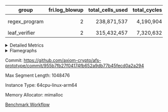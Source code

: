 | group | fri.log_blowup | total_cells_used | total_cycles | total_proof_time_ms |
| --- | --- | --- | --- | --- |
| regex_program | <div style='text-align: right'>2</div>  | <div style='text-align: right'>238,871,537</div>  | <div style='text-align: right'>4,190,904</div>  | <span style="color: green">(-148.0 [-0.9%])</span> <div style='text-align: right'>16,396.0</div>  |
| leaf_verifier | <div style='text-align: right'>2</div>  | <div style='text-align: right'>315,432,457</div>  | <div style='text-align: right'>7,320,632</div>  | <div style='text-align: right'>25,641.0</div>  |


<details>
<summary>Detailed Metrics</summary>

| commit_exe_time_ms | execute_and_trace_gen_time_ms | execute_time_ms | fri.log_blowup | keygen_time_ms |
| --- | --- | --- | --- | --- |
| <span style="color: green">(-2.0 [-4.4%])</span> <div style='text-align: right'>43.0</div>  | <span style="color: green">(-886.0 [-11.7%])</span> <div style='text-align: right'>6,688.0</div>  | <span style="color: green">(-874.0 [-17.9%])</span> <div style='text-align: right'>4,005.0</div>  | <div style='text-align: right'>2</div>  | <span style="color: green">(-427.0 [-0.6%])</span> <div style='text-align: right'>74,289.0</div>  |

| air_name | constraints | interactions | quotient_deg |
| --- | --- | --- | --- |
| ProgramAir | <div style='text-align: right'>4</div>  | <div style='text-align: right'>1</div>  | <div style='text-align: right'>1</div>  |
| VmConnectorAir | <div style='text-align: right'>9</div>  | <div style='text-align: right'>3</div>  | <div style='text-align: right'>4</div>  |
| PersistentBoundaryAir<8> | <div style='text-align: right'>6</div>  | <div style='text-align: right'>3</div>  | <div style='text-align: right'>2</div>  |
| MemoryMerkleAir<8> | <div style='text-align: right'>40</div>  | <div style='text-align: right'>4</div>  | <div style='text-align: right'>2</div>  |
| AccessAdapterAir<2> | <div style='text-align: right'>14</div>  | <div style='text-align: right'>5</div>  | <div style='text-align: right'>4</div>  |
| AccessAdapterAir<4> | <div style='text-align: right'>14</div>  | <div style='text-align: right'>5</div>  | <div style='text-align: right'>4</div>  |
| AccessAdapterAir<8> | <div style='text-align: right'>14</div>  | <div style='text-align: right'>5</div>  | <div style='text-align: right'>4</div>  |
| AccessAdapterAir<16> | <div style='text-align: right'>14</div>  | <div style='text-align: right'>5</div>  | <div style='text-align: right'>2</div>  |
| AccessAdapterAir<32> | <div style='text-align: right'>14</div>  | <div style='text-align: right'>5</div>  | <div style='text-align: right'>2</div>  |
| AccessAdapterAir<64> | <div style='text-align: right'>14</div>  | <div style='text-align: right'>5</div>  | <div style='text-align: right'>2</div>  |
| KeccakVmAir | <div style='text-align: right'>4,571</div>  | <div style='text-align: right'>321</div>  | <div style='text-align: right'>2</div>  |
| VmAirWrapper<Rv32HintStoreAdapterAir, Rv32HintStoreCoreAir> | <div style='text-align: right'>17</div>  | <div style='text-align: right'>15</div>  | <div style='text-align: right'>2</div>  |
| VmAirWrapper<Rv32MultAdapterAir, DivRemCoreAir<4, 8> | <div style='text-align: right'>88</div>  | <div style='text-align: right'>25</div>  | <div style='text-align: right'>2</div>  |
| VmAirWrapper<Rv32MultAdapterAir, MulHCoreAir<4, 8> | <div style='text-align: right'>38</div>  | <div style='text-align: right'>24</div>  | <div style='text-align: right'>2</div>  |
| VmAirWrapper<Rv32MultAdapterAir, MultiplicationCoreAir<4, 8> | <div style='text-align: right'>26</div>  | <div style='text-align: right'>19</div>  | <div style='text-align: right'>2</div>  |
| RangeTupleCheckerAir<2> | <div style='text-align: right'>4</div>  | <div style='text-align: right'>1</div>  | <div style='text-align: right'>1</div>  |
| VmAirWrapper<Rv32RdWriteAdapterAir, Rv32AuipcCoreAir> | <div style='text-align: right'>15</div>  | <div style='text-align: right'>11</div>  | <div style='text-align: right'>2</div>  |
| VmAirWrapper<Rv32JalrAdapterAir, Rv32JalrCoreAir> | <div style='text-align: right'>20</div>  | <div style='text-align: right'>16</div>  | <div style='text-align: right'>2</div>  |
| VmAirWrapper<Rv32CondRdWriteAdapterAir, Rv32JalLuiCoreAir> | <div style='text-align: right'>22</div>  | <div style='text-align: right'>10</div>  | <div style='text-align: right'>2</div>  |
| VmAirWrapper<Rv32BranchAdapterAir, BranchLessThanCoreAir<4, 8> | <div style='text-align: right'>41</div>  | <div style='text-align: right'>13</div>  | <div style='text-align: right'>2</div>  |
| VmAirWrapper<Rv32BranchAdapterAir, BranchEqualCoreAir<4> | <div style='text-align: right'>25</div>  | <div style='text-align: right'>11</div>  | <div style='text-align: right'>2</div>  |
| VmAirWrapper<Rv32LoadStoreAdapterAir, LoadSignExtendCoreAir<4, 8> | <div style='text-align: right'>33</div>  | <div style='text-align: right'>18</div>  | <div style='text-align: right'>2</div>  |
| VmAirWrapper<Rv32LoadStoreAdapterAir, LoadStoreCoreAir<4> | <div style='text-align: right'>38</div>  | <div style='text-align: right'>17</div>  | <div style='text-align: right'>2</div>  |
| VmAirWrapper<Rv32BaseAluAdapterAir, ShiftCoreAir<4, 8> | <div style='text-align: right'>90</div>  | <div style='text-align: right'>23</div>  | <div style='text-align: right'>2</div>  |
| VmAirWrapper<Rv32BaseAluAdapterAir, LessThanCoreAir<4, 8> | <div style='text-align: right'>39</div>  | <div style='text-align: right'>17</div>  | <div style='text-align: right'>2</div>  |
| VmAirWrapper<Rv32BaseAluAdapterAir, BaseAluCoreAir<4, 8> | <div style='text-align: right'>43</div>  | <div style='text-align: right'>19</div>  | <div style='text-align: right'>2</div>  |
| BitwiseOperationLookupAir<8> | <div style='text-align: right'>4</div>  | <div style='text-align: right'>2</div>  | <div style='text-align: right'>2</div>  |
| PhantomAir | <div style='text-align: right'>5</div>  | <div style='text-align: right'>3</div>  | <div style='text-align: right'>4</div>  |
| Poseidon2VmAir<BabyBearParameters> | <div style='text-align: right'>525</div>  | <div style='text-align: right'>32</div>  | <div style='text-align: right'>4</div>  |
| VariableRangeCheckerAir | <div style='text-align: right'>4</div>  | <div style='text-align: right'>1</div>  | <div style='text-align: right'>1</div>  |
| VmAirWrapper<NativeAdapterAir<2, 0>, PublicValuesCoreAir> | <div style='text-align: right'>23</div>  | <div style='text-align: right'>11</div>  | <div style='text-align: right'>4</div>  |
| VolatileBoundaryAir | <div style='text-align: right'>16</div>  | <div style='text-align: right'>4</div>  | <div style='text-align: right'>4</div>  |
| FriReducedOpeningAir | <div style='text-align: right'>59</div>  | <div style='text-align: right'>35</div>  | <div style='text-align: right'>4</div>  |
| VmAirWrapper<NativeVectorizedAdapterAir<4>, FieldExtensionCoreAir> | <div style='text-align: right'>23</div>  | <div style='text-align: right'>15</div>  | <div style='text-align: right'>4</div>  |
| VmAirWrapper<NativeAdapterAir<2, 1>, FieldArithmeticCoreAir> | <div style='text-align: right'>23</div>  | <div style='text-align: right'>15</div>  | <div style='text-align: right'>4</div>  |
| VmAirWrapper<JalNativeAdapterAir, JalCoreAir> | <div style='text-align: right'>6</div>  | <div style='text-align: right'>7</div>  | <div style='text-align: right'>4</div>  |
| VmAirWrapper<BranchNativeAdapterAir, BranchEqualCoreAir<1> | <div style='text-align: right'>23</div>  | <div style='text-align: right'>11</div>  | <div style='text-align: right'>2</div>  |
| VmAirWrapper<NativeLoadStoreAdapterAir<1>, NativeLoadStoreCoreAir<1> | <div style='text-align: right'>31</div>  | <div style='text-align: right'>19</div>  | <div style='text-align: right'>4</div>  |

| group | segment | stark_prove_excluding_trace_time_ms | total_cells | total_cells_used | total_cycles | trace_gen_time_ms |
| --- | --- | --- | --- | --- | --- | --- |
| regex_program | 0 | <span style="color: green">(-148.0 [-0.9%])</span> <div style='text-align: right'>16,396.0</div>  | <div style='text-align: right'>791,770,496</div>  | <div style='text-align: right'>238,871,537</div>  | <div style='text-align: right'>4,190,904</div>  | <span style="color: red">(+18.0 [+0.7%])</span> <div style='text-align: right'>2,713.0</div>  |

| group | chip_name | segment | rows_used |
| --- | --- | --- | --- |
| regex_program | ProgramChip | 0 | <div style='text-align: right'>89,914</div>  |
| regex_program | VmConnectorAir | 0 | <div style='text-align: right'>2</div>  |
| regex_program | Boundary | 0 | <div style='text-align: right'>69,164</div>  |
| regex_program | Merkle | 0 | <div style='text-align: right'>70,468</div>  |
| regex_program | AccessAdapter<2> | 0 | <div style='text-align: right'>42</div>  |
| regex_program | AccessAdapter<4> | 0 | <div style='text-align: right'>22</div>  |
| regex_program | AccessAdapter<8> | 0 | <div style='text-align: right'>69,164</div>  |
| regex_program | KeccakVmAir | 0 | <div style='text-align: right'>24</div>  |
| regex_program | <Rv32HintStoreAdapterAir,Rv32HintStoreCoreAir> | 0 | <div style='text-align: right'>12,767</div>  |
| regex_program | <Rv32MultAdapterAir,DivRemCoreAir<4, 8>> | 0 | <div style='text-align: right'>114</div>  |
| regex_program | <Rv32MultAdapterAir,MulHCoreAir<4, 8>> | 0 | <div style='text-align: right'>244</div>  |
| regex_program | <Rv32MultAdapterAir,MultiplicationCoreAir<4, 8>> | 0 | <div style='text-align: right'>52,087</div>  |
| regex_program | RangeTupleCheckerAir<2> | 0 | <div style='text-align: right'>524,288</div>  |
| regex_program | <Rv32RdWriteAdapterAir,Rv32AuipcCoreAir> | 0 | <div style='text-align: right'>39,557</div>  |
| regex_program | <Rv32JalrAdapterAir,Rv32JalrCoreAir> | 0 | <div style='text-align: right'>130,444</div>  |
| regex_program | <Rv32CondRdWriteAdapterAir,Rv32JalLuiCoreAir> | 0 | <div style='text-align: right'>106,072</div>  |
| regex_program | <Rv32BranchAdapterAir,BranchLessThanCoreAir<4, 8>> | 0 | <div style='text-align: right'>198,078</div>  |
| regex_program | <Rv32BranchAdapterAir,BranchEqualCoreAir<4>> | 0 | <div style='text-align: right'>282,074</div>  |
| regex_program | <Rv32LoadStoreAdapterAir,LoadSignExtendCoreAir<4, 8>> | 0 | <div style='text-align: right'>687</div>  |
| regex_program | <Rv32LoadStoreAdapterAir,LoadStoreCoreAir<4>> | 0 | <div style='text-align: right'>1,961,387</div>  |
| regex_program | <Rv32BaseAluAdapterAir,ShiftCoreAir<4, 8>> | 0 | <div style='text-align: right'>218,625</div>  |
| regex_program | <Rv32BaseAluAdapterAir,LessThanCoreAir<4, 8>> | 0 | <div style='text-align: right'>38,005</div>  |
| regex_program | <Rv32BaseAluAdapterAir,BaseAluCoreAir<4, 8>> | 0 | <div style='text-align: right'>1,150,473</div>  |
| regex_program | BitwiseOperationLookupAir<8> | 0 | <div style='text-align: right'>65,536</div>  |
| regex_program | PhantomAir | 0 | <div style='text-align: right'>289</div>  |
| regex_program | Poseidon2VmAir<BabyBearParameters> | 0 | <div style='text-align: right'>139,632</div>  |
| regex_program | VariableRangeCheckerAir | 0 | <div style='text-align: right'>262,144</div>  |

| group | dsl_ir | opcode | segment | frequency |
| --- | --- | --- | --- | --- |
| regex_program |  | ADD | 0 | <div style='text-align: right'>1,008,001</div>  |
| regex_program |  | AND | 0 | <div style='text-align: right'>66,789</div>  |
| regex_program |  | AUIPC | 0 | <div style='text-align: right'>39,557</div>  |
| regex_program |  | BEQ | 0 | <div style='text-align: right'>178,501</div>  |
| regex_program |  | BGE | 0 | <div style='text-align: right'>294</div>  |
| regex_program |  | BGEU | 0 | <div style='text-align: right'>121,597</div>  |
| regex_program |  | BLT | 0 | <div style='text-align: right'>5,141</div>  |
| regex_program |  | BLTU | 0 | <div style='text-align: right'>71,046</div>  |
| regex_program |  | BNE | 0 | <div style='text-align: right'>103,573</div>  |
| regex_program |  | DIVU | 0 | <div style='text-align: right'>114</div>  |
| regex_program |  | HINT_STOREW | 0 | <div style='text-align: right'>12,767</div>  |
| regex_program |  | JAL | 0 | <div style='text-align: right'>61,576</div>  |
| regex_program |  | JALR | 0 | <div style='text-align: right'>130,444</div>  |
| regex_program |  | KECCAK256 | 0 | <div style='text-align: right'>1</div>  |
| regex_program |  | LOADB | 0 | <div style='text-align: right'>679</div>  |
| regex_program |  | LOADBU | 0 | <div style='text-align: right'>27,294</div>  |
| regex_program |  | LOADH | 0 | <div style='text-align: right'>8</div>  |
| regex_program |  | LOADHU | 0 | <div style='text-align: right'>95</div>  |
| regex_program |  | LOADW | 0 | <div style='text-align: right'>1,142,838</div>  |
| regex_program |  | LUI | 0 | <div style='text-align: right'>44,496</div>  |
| regex_program |  | MUL | 0 | <div style='text-align: right'>52,087</div>  |
| regex_program |  | MULHU | 0 | <div style='text-align: right'>244</div>  |
| regex_program |  | OR | 0 | <div style='text-align: right'>23,536</div>  |
| regex_program |  | PHANTOM | 0 | <div style='text-align: right'>289</div>  |
| regex_program |  | SLL | 0 | <div style='text-align: right'>213,542</div>  |
| regex_program |  | SLT | 0 | <div style='text-align: right'>5</div>  |
| regex_program |  | SLTU | 0 | <div style='text-align: right'>38,000</div>  |
| regex_program |  | SRA | 0 | <div style='text-align: right'>1</div>  |
| regex_program |  | SRL | 0 | <div style='text-align: right'>5,082</div>  |
| regex_program |  | STOREB | 0 | <div style='text-align: right'>12,721</div>  |
| regex_program |  | STOREH | 0 | <div style='text-align: right'>10,074</div>  |
| regex_program |  | STOREW | 0 | <div style='text-align: right'>768,365</div>  |
| regex_program |  | SUB | 0 | <div style='text-align: right'>42,583</div>  |
| regex_program |  | XOR | 0 | <div style='text-align: right'>9,564</div>  |

| group | air_name | dsl_ir | opcode | segment | cells_used |
| --- | --- | --- | --- | --- | --- |
| regex_program | <Rv32BaseAluAdapterAir,BaseAluCoreAir<4, 8>> |  | ADD | 0 | <div style='text-align: right'>36,288,036</div>  |
| regex_program | AccessAdapter<8> |  | ADD | 0 | <div style='text-align: right'>102</div>  |
| regex_program | Boundary |  | ADD | 0 | <div style='text-align: right'>240</div>  |
| regex_program | Merkle |  | ADD | 0 | <div style='text-align: right'>128</div>  |
| regex_program | <Rv32BaseAluAdapterAir,BaseAluCoreAir<4, 8>> |  | AND | 0 | <div style='text-align: right'>2,404,404</div>  |
| regex_program | <Rv32RdWriteAdapterAir,Rv32AuipcCoreAir> |  | AUIPC | 0 | <div style='text-align: right'>830,697</div>  |
| regex_program | AccessAdapter<8> |  | AUIPC | 0 | <div style='text-align: right'>34</div>  |
| regex_program | Boundary |  | AUIPC | 0 | <div style='text-align: right'>80</div>  |
| regex_program | Merkle |  | AUIPC | 0 | <div style='text-align: right'>3,456</div>  |
| regex_program | <Rv32BranchAdapterAir,BranchEqualCoreAir<4>> |  | BEQ | 0 | <div style='text-align: right'>4,641,026</div>  |
| regex_program | <Rv32BranchAdapterAir,BranchLessThanCoreAir<4, 8>> |  | BGE | 0 | <div style='text-align: right'>9,408</div>  |
| regex_program | <Rv32BranchAdapterAir,BranchLessThanCoreAir<4, 8>> |  | BGEU | 0 | <div style='text-align: right'>3,891,104</div>  |
| regex_program | <Rv32BranchAdapterAir,BranchLessThanCoreAir<4, 8>> |  | BLT | 0 | <div style='text-align: right'>164,512</div>  |
| regex_program | <Rv32BranchAdapterAir,BranchLessThanCoreAir<4, 8>> |  | BLTU | 0 | <div style='text-align: right'>2,273,472</div>  |
| regex_program | <Rv32BranchAdapterAir,BranchEqualCoreAir<4>> |  | BNE | 0 | <div style='text-align: right'>2,692,898</div>  |
| regex_program | <Rv32MultAdapterAir,DivRemCoreAir<4, 8>> |  | DIVU | 0 | <div style='text-align: right'>6,498</div>  |
| regex_program | <Rv32HintStoreAdapterAir,Rv32HintStoreCoreAir> |  | HINT_STOREW | 0 | <div style='text-align: right'>331,942</div>  |
| regex_program | AccessAdapter<8> |  | HINT_STOREW | 0 | <div style='text-align: right'>108,528</div>  |
| regex_program | Boundary |  | HINT_STOREW | 0 | <div style='text-align: right'>255,360</div>  |
| regex_program | Merkle |  | HINT_STOREW | 0 | <div style='text-align: right'>408,576</div>  |
| regex_program | <Rv32CondRdWriteAdapterAir,Rv32JalLuiCoreAir> |  | JAL | 0 | <div style='text-align: right'>1,108,368</div>  |
| regex_program | <Rv32JalrAdapterAir,Rv32JalrCoreAir> |  | JALR | 0 | <div style='text-align: right'>3,652,432</div>  |
| regex_program | AccessAdapter<2> |  | KECCAK256 | 0 | <div style='text-align: right'>231</div>  |
| regex_program | AccessAdapter<4> |  | KECCAK256 | 0 | <div style='text-align: right'>143</div>  |
| regex_program | KeccakVmAir |  | KECCAK256 | 0 | <div style='text-align: right'>75,936</div>  |
| regex_program | <Rv32LoadStoreAdapterAir,LoadSignExtendCoreAir<4, 8>> |  | LOADB | 0 | <div style='text-align: right'>23,765</div>  |
| regex_program | AccessAdapter<8> |  | LOADB | 0 | <div style='text-align: right'>17</div>  |
| regex_program | Boundary |  | LOADB | 0 | <div style='text-align: right'>40</div>  |
| regex_program | <Rv32LoadStoreAdapterAir,LoadStoreCoreAir<4>> |  | LOADBU | 0 | <div style='text-align: right'>1,091,760</div>  |
| regex_program | AccessAdapter<8> |  | LOADBU | 0 | <div style='text-align: right'>187</div>  |
| regex_program | Boundary |  | LOADBU | 0 | <div style='text-align: right'>440</div>  |
| regex_program | Merkle |  | LOADBU | 0 | <div style='text-align: right'>2,624</div>  |
| regex_program | <Rv32LoadStoreAdapterAir,LoadSignExtendCoreAir<4, 8>> |  | LOADH | 0 | <div style='text-align: right'>280</div>  |
| regex_program | <Rv32LoadStoreAdapterAir,LoadStoreCoreAir<4>> |  | LOADHU | 0 | <div style='text-align: right'>3,800</div>  |
| regex_program | <Rv32LoadStoreAdapterAir,LoadStoreCoreAir<4>> |  | LOADW | 0 | <div style='text-align: right'>45,713,520</div>  |
| regex_program | AccessAdapter<8> |  | LOADW | 0 | <div style='text-align: right'>3,026</div>  |
| regex_program | Boundary |  | LOADW | 0 | <div style='text-align: right'>7,120</div>  |
| regex_program | Merkle |  | LOADW | 0 | <div style='text-align: right'>26,624</div>  |
| regex_program | <Rv32CondRdWriteAdapterAir,Rv32JalLuiCoreAir> |  | LUI | 0 | <div style='text-align: right'>800,928</div>  |
| regex_program | AccessAdapter<8> |  | LUI | 0 | <div style='text-align: right'>17</div>  |
| regex_program | Boundary |  | LUI | 0 | <div style='text-align: right'>40</div>  |
| regex_program | Merkle |  | LUI | 0 | <div style='text-align: right'>64</div>  |
| regex_program | <Rv32MultAdapterAir,MultiplicationCoreAir<4, 8>> |  | MUL | 0 | <div style='text-align: right'>1,614,697</div>  |
| regex_program | <Rv32MultAdapterAir,MulHCoreAir<4, 8>> |  | MULHU | 0 | <div style='text-align: right'>9,516</div>  |
| regex_program | <Rv32BaseAluAdapterAir,BaseAluCoreAir<4, 8>> |  | OR | 0 | <div style='text-align: right'>847,296</div>  |
| regex_program | PhantomAir |  | PHANTOM | 0 | <div style='text-align: right'>1,734</div>  |
| regex_program | <Rv32BaseAluAdapterAir,ShiftCoreAir<4, 8>> |  | SLL | 0 | <div style='text-align: right'>11,317,726</div>  |
| regex_program | <Rv32BaseAluAdapterAir,LessThanCoreAir<4, 8>> |  | SLT | 0 | <div style='text-align: right'>185</div>  |
| regex_program | <Rv32BaseAluAdapterAir,LessThanCoreAir<4, 8>> |  | SLTU | 0 | <div style='text-align: right'>1,406,000</div>  |
| regex_program | AccessAdapter<8> |  | SLTU | 0 | <div style='text-align: right'>17</div>  |
| regex_program | Boundary |  | SLTU | 0 | <div style='text-align: right'>40</div>  |
| regex_program | <Rv32BaseAluAdapterAir,ShiftCoreAir<4, 8>> |  | SRA | 0 | <div style='text-align: right'>53</div>  |
| regex_program | <Rv32BaseAluAdapterAir,ShiftCoreAir<4, 8>> |  | SRL | 0 | <div style='text-align: right'>269,346</div>  |
| regex_program | <Rv32LoadStoreAdapterAir,LoadStoreCoreAir<4>> |  | STOREB | 0 | <div style='text-align: right'>508,840</div>  |
| regex_program | AccessAdapter<8> |  | STOREB | 0 | <div style='text-align: right'>1,105</div>  |
| regex_program | Boundary |  | STOREB | 0 | <div style='text-align: right'>2,600</div>  |
| regex_program | Merkle |  | STOREB | 0 | <div style='text-align: right'>9,088</div>  |
| regex_program | <Rv32LoadStoreAdapterAir,LoadStoreCoreAir<4>> |  | STOREH | 0 | <div style='text-align: right'>402,960</div>  |
| regex_program | AccessAdapter<8> |  | STOREH | 0 | <div style='text-align: right'>85,221</div>  |
| regex_program | Boundary |  | STOREH | 0 | <div style='text-align: right'>200,520</div>  |
| regex_program | Merkle |  | STOREH | 0 | <div style='text-align: right'>321,600</div>  |
| regex_program | <Rv32LoadStoreAdapterAir,LoadStoreCoreAir<4>> |  | STOREW | 0 | <div style='text-align: right'>30,734,600</div>  |
| regex_program | AccessAdapter<8> |  | STOREW | 0 | <div style='text-align: right'>389,640</div>  |
| regex_program | Boundary |  | STOREW | 0 | <div style='text-align: right'>916,800</div>  |
| regex_program | Merkle |  | STOREW | 0 | <div style='text-align: right'>1,482,752</div>  |
| regex_program | <Rv32BaseAluAdapterAir,BaseAluCoreAir<4, 8>> |  | SUB | 0 | <div style='text-align: right'>1,532,988</div>  |
| regex_program | <Rv32BaseAluAdapterAir,BaseAluCoreAir<4, 8>> |  | XOR | 0 | <div style='text-align: right'>344,304</div>  |

| group | execute_time_ms | fri.log_blowup | num_segments | total_cells_used | total_cycles | total_proof_time_ms |
| --- | --- | --- | --- | --- | --- | --- |
| regex_program | <span style="color: green">(-810.0 [-16.8%])</span> <div style='text-align: right'>4,010.0</div>  | <div style='text-align: right'>2</div>  | <div style='text-align: right'>1</div>  | <div style='text-align: right'>238,871,537</div>  | <div style='text-align: right'>4,190,904</div>  | <span style="color: green">(-148.0 [-0.9%])</span> <div style='text-align: right'>16,396.0</div>  |
| leaf_verifier |  | <div style='text-align: right'>2</div>  |  | <div style='text-align: right'>315,432,457</div>  | <div style='text-align: right'>7,320,632</div>  | <div style='text-align: right'>25,641.0</div>  |

| group | air_name | segment | cells | main_cols | perm_cols | prep_cols | rows |
| --- | --- | --- | --- | --- | --- | --- | --- |
| regex_program | ProgramAir | 0 | <div style='text-align: right'>2,359,296</div>  | <div style='text-align: right'>10</div>  | <div style='text-align: right'>8</div>  |  | <div style='text-align: right'>131,072</div>  |
| regex_program | VmConnectorAir | 0 | <div style='text-align: right'>32</div>  | <div style='text-align: right'>4</div>  | <div style='text-align: right'>12</div>  | <div style='text-align: right'>1</div>  | <div style='text-align: right'>2</div>  |
| regex_program | PersistentBoundaryAir<8> | 0 | <div style='text-align: right'>4,194,304</div>  | <div style='text-align: right'>20</div>  | <div style='text-align: right'>12</div>  |  | <div style='text-align: right'>131,072</div>  |
| regex_program | MemoryMerkleAir<8> | 0 | <div style='text-align: right'>6,815,744</div>  | <div style='text-align: right'>32</div>  | <div style='text-align: right'>20</div>  |  | <div style='text-align: right'>131,072</div>  |
| regex_program | AccessAdapterAir<2> | 0 | <div style='text-align: right'>2,240</div>  | <div style='text-align: right'>11</div>  | <div style='text-align: right'>24</div>  |  | <div style='text-align: right'>64</div>  |
| regex_program | AccessAdapterAir<4> | 0 | <div style='text-align: right'>1,184</div>  | <div style='text-align: right'>13</div>  | <div style='text-align: right'>24</div>  |  | <div style='text-align: right'>32</div>  |
| regex_program | AccessAdapterAir<8> | 0 | <div style='text-align: right'>5,373,952</div>  | <div style='text-align: right'>17</div>  | <div style='text-align: right'>24</div>  |  | <div style='text-align: right'>131,072</div>  |
| regex_program | KeccakVmAir | 0 | <div style='text-align: right'>142,464</div>  | <div style='text-align: right'>3,164</div>  | <div style='text-align: right'>1,288</div>  |  | <div style='text-align: right'>32</div>  |
| regex_program | VmAirWrapper<Rv32HintStoreAdapterAir, Rv32HintStoreCoreAir> | 0 | <div style='text-align: right'>1,015,808</div>  | <div style='text-align: right'>26</div>  | <div style='text-align: right'>36</div>  |  | <div style='text-align: right'>16,384</div>  |
| regex_program | VmAirWrapper<Rv32MultAdapterAir, DivRemCoreAir<4, 8> | 0 | <div style='text-align: right'>20,608</div>  | <div style='text-align: right'>57</div>  | <div style='text-align: right'>104</div>  |  | <div style='text-align: right'>128</div>  |
| regex_program | VmAirWrapper<Rv32MultAdapterAir, MulHCoreAir<4, 8> | 0 | <div style='text-align: right'>35,584</div>  | <div style='text-align: right'>39</div>  | <div style='text-align: right'>100</div>  |  | <div style='text-align: right'>256</div>  |
| regex_program | VmAirWrapper<Rv32MultAdapterAir, MultiplicationCoreAir<4, 8> | 0 | <div style='text-align: right'>7,274,496</div>  | <div style='text-align: right'>31</div>  | <div style='text-align: right'>80</div>  |  | <div style='text-align: right'>65,536</div>  |
| regex_program | RangeTupleCheckerAir<2> | 0 | <div style='text-align: right'>4,718,592</div>  | <div style='text-align: right'>1</div>  | <div style='text-align: right'>8</div>  | <div style='text-align: right'>2</div>  | <div style='text-align: right'>524,288</div>  |
| regex_program | VmAirWrapper<Rv32RdWriteAdapterAir, Rv32AuipcCoreAir> | 0 | <div style='text-align: right'>3,211,264</div>  | <div style='text-align: right'>21</div>  | <div style='text-align: right'>28</div>  |  | <div style='text-align: right'>65,536</div>  |
| regex_program | VmAirWrapper<Rv32JalrAdapterAir, Rv32JalrCoreAir> | 0 | <div style='text-align: right'>8,388,608</div>  | <div style='text-align: right'>28</div>  | <div style='text-align: right'>36</div>  |  | <div style='text-align: right'>131,072</div>  |
| regex_program | VmAirWrapper<Rv32CondRdWriteAdapterAir, Rv32JalLuiCoreAir> | 0 | <div style='text-align: right'>8,126,464</div>  | <div style='text-align: right'>18</div>  | <div style='text-align: right'>44</div>  |  | <div style='text-align: right'>131,072</div>  |
| regex_program | VmAirWrapper<Rv32BranchAdapterAir, BranchLessThanCoreAir<4, 8> | 0 | <div style='text-align: right'>23,068,672</div>  | <div style='text-align: right'>32</div>  | <div style='text-align: right'>56</div>  |  | <div style='text-align: right'>262,144</div>  |
| regex_program | VmAirWrapper<Rv32BranchAdapterAir, BranchEqualCoreAir<4> | 0 | <div style='text-align: right'>38,797,312</div>  | <div style='text-align: right'>26</div>  | <div style='text-align: right'>48</div>  |  | <div style='text-align: right'>524,288</div>  |
| regex_program | VmAirWrapper<Rv32LoadStoreAdapterAir, LoadSignExtendCoreAir<4, 8> | 0 | <div style='text-align: right'>113,664</div>  | <div style='text-align: right'>35</div>  | <div style='text-align: right'>76</div>  |  | <div style='text-align: right'>1,024</div>  |
| regex_program | VmAirWrapper<Rv32LoadStoreAdapterAir, LoadStoreCoreAir<4> | 0 | <div style='text-align: right'>234,881,024</div>  | <div style='text-align: right'>40</div>  | <div style='text-align: right'>72</div>  |  | <div style='text-align: right'>2,097,152</div>  |
| regex_program | VmAirWrapper<Rv32BaseAluAdapterAir, ShiftCoreAir<4, 8> | 0 | <div style='text-align: right'>27,525,120</div>  | <div style='text-align: right'>53</div>  | <div style='text-align: right'>52</div>  |  | <div style='text-align: right'>262,144</div>  |
| regex_program | VmAirWrapper<Rv32BaseAluAdapterAir, LessThanCoreAir<4, 8> | 0 | <div style='text-align: right'>5,046,272</div>  | <div style='text-align: right'>37</div>  | <div style='text-align: right'>40</div>  |  | <div style='text-align: right'>65,536</div>  |
| regex_program | VmAirWrapper<Rv32BaseAluAdapterAir, BaseAluCoreAir<4, 8> | 0 | <div style='text-align: right'>243,269,632</div>  | <div style='text-align: right'>36</div>  | <div style='text-align: right'>80</div>  |  | <div style='text-align: right'>2,097,152</div>  |
| regex_program | BitwiseOperationLookupAir<8> | 0 | <div style='text-align: right'>655,360</div>  | <div style='text-align: right'>2</div>  | <div style='text-align: right'>8</div>  | <div style='text-align: right'>3</div>  | <div style='text-align: right'>65,536</div>  |
| regex_program | PhantomAir | 0 | <div style='text-align: right'>9,216</div>  | <div style='text-align: right'>6</div>  | <div style='text-align: right'>12</div>  |  | <div style='text-align: right'>512</div>  |
| regex_program | Poseidon2VmAir<BabyBearParameters> | 0 | <div style='text-align: right'>164,364,288</div>  | <div style='text-align: right'>559</div>  | <div style='text-align: right'>68</div>  |  | <div style='text-align: right'>262,144</div>  |
| regex_program | VariableRangeCheckerAir | 0 | <div style='text-align: right'>2,359,296</div>  | <div style='text-align: right'>1</div>  | <div style='text-align: right'>8</div>  | <div style='text-align: right'>2</div>  | <div style='text-align: right'>262,144</div>  |

| group | index | execute_time_ms | total_cells_used | total_cycles |
| --- | --- | --- | --- | --- |
| leaf_verifier | 0 | <div style='text-align: right'>4,458.0</div>  | <div style='text-align: right'>315,432,457</div>  | <div style='text-align: right'>7,320,632</div>  |

| group | chip_name | index | rows_used |
| --- | --- | --- | --- |
| leaf_verifier | ProgramChip | 0 | <div style='text-align: right'>311,121</div>  |
| leaf_verifier | VmConnectorAir | 0 | <div style='text-align: right'>2</div>  |
| leaf_verifier | <NativeAdapterAir<2, 0>,PublicValuesCoreAir> | 0 | <div style='text-align: right'>36</div>  |
| leaf_verifier | Boundary | 0 | <div style='text-align: right'>1,058,325</div>  |
| leaf_verifier | AccessAdapter<2> | 0 | <div style='text-align: right'>1,111,496</div>  |
| leaf_verifier | AccessAdapter<4> | 0 | <div style='text-align: right'>555,958</div>  |
| leaf_verifier | AccessAdapter<8> | 0 | <div style='text-align: right'>115,174</div>  |
| leaf_verifier | Poseidon2VmAir<BabyBearParameters> | 0 | <div style='text-align: right'>56,262</div>  |
| leaf_verifier | FriReducedOpeningAir | 0 | <div style='text-align: right'>570,948</div>  |
| leaf_verifier | <NativeVectorizedAdapterAir<4>,FieldExtensionCoreAir> | 0 | <div style='text-align: right'>111,763</div>  |
| leaf_verifier | <NativeAdapterAir<2, 1>,FieldArithmeticCoreAir> | 0 | <div style='text-align: right'>2,870,816</div>  |
| leaf_verifier | <JalNativeAdapterAir,JalCoreAir> | 0 | <div style='text-align: right'>96,479</div>  |
| leaf_verifier | <BranchNativeAdapterAir,BranchEqualCoreAir<1>> | 0 | <div style='text-align: right'>1,464,110</div>  |
| leaf_verifier | <NativeLoadStoreAdapterAir<1>,NativeLoadStoreCoreAir<1>> | 0 | <div style='text-align: right'>2,065,573</div>  |
| leaf_verifier | PhantomAir | 0 | <div style='text-align: right'>648,495</div>  |
| leaf_verifier | VariableRangeCheckerAir | 0 | <div style='text-align: right'>262,144</div>  |

| group | dsl_ir | index | opcode | frequency |
| --- | --- | --- | --- | --- |
| leaf_verifier |  | 0 | ADD | <div style='text-align: right'>2,544,664</div>  |
| leaf_verifier |  | 0 | BBE4DIV | <div style='text-align: right'>8,109</div>  |
| leaf_verifier |  | 0 | BBE4MUL | <div style='text-align: right'>38,132</div>  |
| leaf_verifier |  | 0 | BEQ | <div style='text-align: right'>19,898</div>  |
| leaf_verifier |  | 0 | BNE | <div style='text-align: right'>1,444,212</div>  |
| leaf_verifier |  | 0 | COMP_POS2 | <div style='text-align: right'>18,449</div>  |
| leaf_verifier |  | 0 | DIV | <div style='text-align: right'>177</div>  |
| leaf_verifier |  | 0 | FE4ADD | <div style='text-align: right'>48,548</div>  |
| leaf_verifier |  | 0 | FE4SUB | <div style='text-align: right'>16,974</div>  |
| leaf_verifier |  | 0 | FRI_REDUCED_OPENING | <div style='text-align: right'>7,098</div>  |
| leaf_verifier |  | 0 | JAL | <div style='text-align: right'>96,479</div>  |
| leaf_verifier |  | 0 | LOADW | <div style='text-align: right'>212,271</div>  |
| leaf_verifier |  | 0 | LOADW2 | <div style='text-align: right'>666,566</div>  |
| leaf_verifier |  | 0 | MUL | <div style='text-align: right'>228,568</div>  |
| leaf_verifier |  | 0 | PERM_POS2 | <div style='text-align: right'>37,813</div>  |
| leaf_verifier |  | 0 | PHANTOM | <div style='text-align: right'>648,495</div>  |
| leaf_verifier |  | 0 | PUBLISH | <div style='text-align: right'>36</div>  |
| leaf_verifier |  | 0 | SHINTW | <div style='text-align: right'>513,606</div>  |
| leaf_verifier |  | 0 | STOREW | <div style='text-align: right'>257,184</div>  |
| leaf_verifier |  | 0 | STOREW2 | <div style='text-align: right'>415,946</div>  |
| leaf_verifier |  | 0 | SUB | <div style='text-align: right'>97,407</div>  |

| group | air_name | dsl_ir | index | opcode | cells_used |
| --- | --- | --- | --- | --- | --- |
| leaf_verifier | <NativeAdapterAir<2, 1>,FieldArithmeticCoreAir> |  | 0 | ADD | <div style='text-align: right'>76,339,920</div>  |
| leaf_verifier | AccessAdapter<2> |  | 0 | ADD | <div style='text-align: right'>634,392</div>  |
| leaf_verifier | AccessAdapter<4> |  | 0 | ADD | <div style='text-align: right'>374,868</div>  |
| leaf_verifier | Boundary |  | 0 | ADD | <div style='text-align: right'>767,943</div>  |
| leaf_verifier | <NativeVectorizedAdapterAir<4>,FieldExtensionCoreAir> |  | 0 | BBE4DIV | <div style='text-align: right'>324,360</div>  |
| leaf_verifier | AccessAdapter<2> |  | 0 | BBE4DIV | <div style='text-align: right'>161,084</div>  |
| leaf_verifier | AccessAdapter<4> |  | 0 | BBE4DIV | <div style='text-align: right'>95,186</div>  |
| leaf_verifier | Boundary |  | 0 | BBE4DIV | <div style='text-align: right'>352</div>  |
| leaf_verifier | <NativeVectorizedAdapterAir<4>,FieldExtensionCoreAir> |  | 0 | BBE4MUL | <div style='text-align: right'>1,525,280</div>  |
| leaf_verifier | AccessAdapter<2> |  | 0 | BBE4MUL | <div style='text-align: right'>1,116,126</div>  |
| leaf_verifier | AccessAdapter<4> |  | 0 | BBE4MUL | <div style='text-align: right'>659,529</div>  |
| leaf_verifier | Boundary |  | 0 | BBE4MUL | <div style='text-align: right'>1,037,080</div>  |
| leaf_verifier | <BranchNativeAdapterAir,BranchEqualCoreAir<1>> |  | 0 | BEQ | <div style='text-align: right'>457,654</div>  |
| leaf_verifier | <BranchNativeAdapterAir,BranchEqualCoreAir<1>> |  | 0 | BNE | <div style='text-align: right'>33,216,876</div>  |
| leaf_verifier | AccessAdapter<2> |  | 0 | BNE | <div style='text-align: right'>1,540</div>  |
| leaf_verifier | AccessAdapter<4> |  | 0 | BNE | <div style='text-align: right'>910</div>  |
| leaf_verifier | AccessAdapter<2> |  | 0 | COMP_POS2 | <div style='text-align: right'>749,892</div>  |
| leaf_verifier | AccessAdapter<4> |  | 0 | COMP_POS2 | <div style='text-align: right'>443,118</div>  |
| leaf_verifier | AccessAdapter<8> |  | 0 | COMP_POS2 | <div style='text-align: right'>289,731</div>  |
| leaf_verifier | Poseidon2VmAir<BabyBearParameters> |  | 0 | COMP_POS2 | <div style='text-align: right'>10,312,991</div>  |
| leaf_verifier | <NativeAdapterAir<2, 1>,FieldArithmeticCoreAir> |  | 0 | DIV | <div style='text-align: right'>5,310</div>  |
| leaf_verifier | <NativeVectorizedAdapterAir<4>,FieldExtensionCoreAir> |  | 0 | FE4ADD | <div style='text-align: right'>1,941,920</div>  |
| leaf_verifier | AccessAdapter<2> |  | 0 | FE4ADD | <div style='text-align: right'>1,370,644</div>  |
| leaf_verifier | AccessAdapter<4> |  | 0 | FE4ADD | <div style='text-align: right'>809,926</div>  |
| leaf_verifier | Boundary |  | 0 | FE4ADD | <div style='text-align: right'>1,380,324</div>  |
| leaf_verifier | <NativeVectorizedAdapterAir<4>,FieldExtensionCoreAir> |  | 0 | FE4SUB | <div style='text-align: right'>678,960</div>  |
| leaf_verifier | AccessAdapter<2> |  | 0 | FE4SUB | <div style='text-align: right'>550,726</div>  |
| leaf_verifier | AccessAdapter<4> |  | 0 | FE4SUB | <div style='text-align: right'>325,429</div>  |
| leaf_verifier | Boundary |  | 0 | FE4SUB | <div style='text-align: right'>574,816</div>  |
| leaf_verifier | AccessAdapter<2> |  | 0 | FRI_REDUCED_OPENING | <div style='text-align: right'>400,708</div>  |
| leaf_verifier | AccessAdapter<4> |  | 0 | FRI_REDUCED_OPENING | <div style='text-align: right'>236,782</div>  |
| leaf_verifier | FriReducedOpeningAir |  | 0 | FRI_REDUCED_OPENING | <div style='text-align: right'>36,540,672</div>  |
| leaf_verifier | <JalNativeAdapterAir,JalCoreAir> |  | 0 | JAL | <div style='text-align: right'>964,790</div>  |
| leaf_verifier | AccessAdapter<2> |  | 0 | JAL | <div style='text-align: right'>572</div>  |
| leaf_verifier | AccessAdapter<4> |  | 0 | JAL | <div style='text-align: right'>676</div>  |
| leaf_verifier | Boundary |  | 0 | JAL | <div style='text-align: right'>11</div>  |
| leaf_verifier | <NativeLoadStoreAdapterAir<1>,NativeLoadStoreCoreAir<1>> |  | 0 | LOADW | <div style='text-align: right'>8,703,111</div>  |
| leaf_verifier | AccessAdapter<2> |  | 0 | LOADW | <div style='text-align: right'>567,347</div>  |
| leaf_verifier | AccessAdapter<4> |  | 0 | LOADW | <div style='text-align: right'>289,445</div>  |
| leaf_verifier | AccessAdapter<8> |  | 0 | LOADW | <div style='text-align: right'>21,607</div>  |
| leaf_verifier | Boundary |  | 0 | LOADW | <div style='text-align: right'>382,239</div>  |
| leaf_verifier | <NativeLoadStoreAdapterAir<1>,NativeLoadStoreCoreAir<1>> |  | 0 | LOADW2 | <div style='text-align: right'>27,329,206</div>  |
| leaf_verifier | AccessAdapter<2> |  | 0 | LOADW2 | <div style='text-align: right'>59,994</div>  |
| leaf_verifier | AccessAdapter<4> |  | 0 | LOADW2 | <div style='text-align: right'>35,451</div>  |
| leaf_verifier | AccessAdapter<8> |  | 0 | LOADW2 | <div style='text-align: right'>510</div>  |
| leaf_verifier | Boundary |  | 0 | LOADW2 | <div style='text-align: right'>1,408</div>  |
| leaf_verifier | <NativeAdapterAir<2, 1>,FieldArithmeticCoreAir> |  | 0 | MUL | <div style='text-align: right'>6,857,040</div>  |
| leaf_verifier | AccessAdapter<2> |  | 0 | MUL | <div style='text-align: right'>30,041</div>  |
| leaf_verifier | AccessAdapter<4> |  | 0 | MUL | <div style='text-align: right'>17,771</div>  |
| leaf_verifier | Boundary |  | 0 | MUL | <div style='text-align: right'>112,376</div>  |
| leaf_verifier | AccessAdapter<2> |  | 0 | PERM_POS2 | <div style='text-align: right'>1,764,048</div>  |
| leaf_verifier | AccessAdapter<4> |  | 0 | PERM_POS2 | <div style='text-align: right'>1,043,757</div>  |
| leaf_verifier | AccessAdapter<8> |  | 0 | PERM_POS2 | <div style='text-align: right'>689,248</div>  |
| leaf_verifier | Poseidon2VmAir<BabyBearParameters> |  | 0 | PERM_POS2 | <div style='text-align: right'>21,137,467</div>  |
| leaf_verifier | PhantomAir |  | 0 | PHANTOM | <div style='text-align: right'>3,890,970</div>  |
| leaf_verifier | <NativeAdapterAir<2, 0>,PublicValuesCoreAir> |  | 0 | PUBLISH | <div style='text-align: right'>828</div>  |
| leaf_verifier | <NativeLoadStoreAdapterAir<1>,NativeLoadStoreCoreAir<1>> |  | 0 | SHINTW | <div style='text-align: right'>21,057,846</div>  |
| leaf_verifier | AccessAdapter<2> |  | 0 | SHINTW | <div style='text-align: right'>22</div>  |
| leaf_verifier | AccessAdapter<4> |  | 0 | SHINTW | <div style='text-align: right'>26</div>  |
| leaf_verifier | AccessAdapter<8> |  | 0 | SHINTW | <div style='text-align: right'>17</div>  |
| leaf_verifier | Boundary |  | 0 | SHINTW | <div style='text-align: right'>5,644,078</div>  |
| leaf_verifier | <NativeLoadStoreAdapterAir<1>,NativeLoadStoreCoreAir<1>> |  | 0 | STOREW | <div style='text-align: right'>10,544,544</div>  |
| leaf_verifier | AccessAdapter<2> |  | 0 | STOREW | <div style='text-align: right'>155,540</div>  |
| leaf_verifier | AccessAdapter<4> |  | 0 | STOREW | <div style='text-align: right'>90,805</div>  |
| leaf_verifier | AccessAdapter<8> |  | 0 | STOREW | <div style='text-align: right'>1,768</div>  |
| leaf_verifier | Boundary |  | 0 | STOREW | <div style='text-align: right'>868,362</div>  |
| leaf_verifier | <NativeLoadStoreAdapterAir<1>,NativeLoadStoreCoreAir<1>> |  | 0 | STOREW2 | <div style='text-align: right'>17,053,786</div>  |
| leaf_verifier | AccessAdapter<2> |  | 0 | STOREW2 | <div style='text-align: right'>1,726,208</div>  |
| leaf_verifier | AccessAdapter<4> |  | 0 | STOREW2 | <div style='text-align: right'>1,021,397</div>  |
| leaf_verifier | AccessAdapter<8> |  | 0 | STOREW2 | <div style='text-align: right'>595,901</div>  |
| leaf_verifier | Boundary |  | 0 | STOREW2 | <div style='text-align: right'>857,406</div>  |
| leaf_verifier | <NativeAdapterAir<2, 1>,FieldArithmeticCoreAir> |  | 0 | SUB | <div style='text-align: right'>2,922,210</div>  |
| leaf_verifier | AccessAdapter<2> |  | 0 | SUB | <div style='text-align: right'>78,793</div>  |
| leaf_verifier | AccessAdapter<4> |  | 0 | SUB | <div style='text-align: right'>93,119</div>  |
| leaf_verifier | Boundary |  | 0 | SUB | <div style='text-align: right'>15,180</div>  |

| group | air_name | index | segment | cells | main_cols | perm_cols | prep_cols | rows |
| --- | --- | --- | --- | --- | --- | --- | --- | --- |
| leaf_verifier | ProgramAir | 0 | 0 | <div style='text-align: right'>9,437,184</div>  | <div style='text-align: right'>10</div>  | <div style='text-align: right'>8</div>  |  | <div style='text-align: right'>524,288</div>  |
| leaf_verifier | VmConnectorAir | 0 | 0 | <div style='text-align: right'>24</div>  | <div style='text-align: right'>4</div>  | <div style='text-align: right'>8</div>  | <div style='text-align: right'>1</div>  | <div style='text-align: right'>2</div>  |
| leaf_verifier | VmAirWrapper<NativeAdapterAir<2, 0>, PublicValuesCoreAir> | 0 | 0 | <div style='text-align: right'>2,496</div>  | <div style='text-align: right'>23</div>  | <div style='text-align: right'>16</div>  |  | <div style='text-align: right'>64</div>  |
| leaf_verifier | VolatileBoundaryAir | 0 | 0 | <div style='text-align: right'>39,845,888</div>  | <div style='text-align: right'>11</div>  | <div style='text-align: right'>8</div>  |  | <div style='text-align: right'>2,097,152</div>  |
| leaf_verifier | AccessAdapterAir<2> | 0 | 0 | <div style='text-align: right'>56,623,104</div>  | <div style='text-align: right'>11</div>  | <div style='text-align: right'>16</div>  |  | <div style='text-align: right'>2,097,152</div>  |
| leaf_verifier | AccessAdapterAir<4> | 0 | 0 | <div style='text-align: right'>30,408,704</div>  | <div style='text-align: right'>13</div>  | <div style='text-align: right'>16</div>  |  | <div style='text-align: right'>1,048,576</div>  |
| leaf_verifier | AccessAdapterAir<8> | 0 | 0 | <div style='text-align: right'>4,325,376</div>  | <div style='text-align: right'>17</div>  | <div style='text-align: right'>16</div>  |  | <div style='text-align: right'>131,072</div>  |
| leaf_verifier | Poseidon2VmAir<BabyBearParameters> | 0 | 0 | <div style='text-align: right'>38,993,920</div>  | <div style='text-align: right'>559</div>  | <div style='text-align: right'>36</div>  |  | <div style='text-align: right'>65,536</div>  |
| leaf_verifier | FriReducedOpeningAir | 0 | 0 | <div style='text-align: right'>146,800,640</div>  | <div style='text-align: right'>64</div>  | <div style='text-align: right'>76</div>  |  | <div style='text-align: right'>1,048,576</div>  |
| leaf_verifier | VmAirWrapper<NativeVectorizedAdapterAir<4>, FieldExtensionCoreAir> | 0 | 0 | <div style='text-align: right'>7,864,320</div>  | <div style='text-align: right'>40</div>  | <div style='text-align: right'>20</div>  |  | <div style='text-align: right'>131,072</div>  |
| leaf_verifier | VmAirWrapper<NativeAdapterAir<2, 1>, FieldArithmeticCoreAir> | 0 | 0 | <div style='text-align: right'>209,715,200</div>  | <div style='text-align: right'>30</div>  | <div style='text-align: right'>20</div>  |  | <div style='text-align: right'>4,194,304</div>  |
| leaf_verifier | VmAirWrapper<JalNativeAdapterAir, JalCoreAir> | 0 | 0 | <div style='text-align: right'>2,883,584</div>  | <div style='text-align: right'>10</div>  | <div style='text-align: right'>12</div>  |  | <div style='text-align: right'>131,072</div>  |
| leaf_verifier | VmAirWrapper<BranchNativeAdapterAir, BranchEqualCoreAir<1> | 0 | 0 | <div style='text-align: right'>106,954,752</div>  | <div style='text-align: right'>23</div>  | <div style='text-align: right'>28</div>  |  | <div style='text-align: right'>2,097,152</div>  |
| leaf_verifier | VmAirWrapper<NativeLoadStoreAdapterAir<1>, NativeLoadStoreCoreAir<1> | 0 | 0 | <div style='text-align: right'>136,314,880</div>  | <div style='text-align: right'>41</div>  | <div style='text-align: right'>24</div>  |  | <div style='text-align: right'>2,097,152</div>  |
| leaf_verifier | PhantomAir | 0 | 0 | <div style='text-align: right'>14,680,064</div>  | <div style='text-align: right'>6</div>  | <div style='text-align: right'>8</div>  |  | <div style='text-align: right'>1,048,576</div>  |
| leaf_verifier | VariableRangeCheckerAir | 0 | 0 | <div style='text-align: right'>2,359,296</div>  | <div style='text-align: right'>1</div>  | <div style='text-align: right'>8</div>  | <div style='text-align: right'>2</div>  | <div style='text-align: right'>262,144</div>  |

| group | index | segment | stark_prove_excluding_trace_time_ms | total_cells | trace_gen_time_ms |
| --- | --- | --- | --- | --- | --- |
| leaf_verifier | 0 | 0 | <div style='text-align: right'>25,641.0</div>  | <div style='text-align: right'>807,209,432</div>  | <div style='text-align: right'>1,688.0</div>  |

| segment | trace_gen_time_ms |
| --- | --- |
| 0 | <span style="color: green">(-13.0 [-0.5%])</span> <div style='text-align: right'>2,674.0</div>  |

</details>



<details>
<summary>Flamegraphs</summary>

[![](https://axiom-public-data-sandbox-us-east-1.s3.us-east-1.amazonaws.com/benchmark/github/flamegraphs/955b7fb27f04174fb652a9db77b45fecd0a2a294/regex-38e0b9de817f645c4bec37c0d4a3e58baecccb040f5718dc069a72c7385a0bed-leaf_verifier.dsl_ir.opcode.air_name.cells_used.reverse.svg)](https://axiom-public-data-sandbox-us-east-1.s3.us-east-1.amazonaws.com/benchmark/github/flamegraphs/955b7fb27f04174fb652a9db77b45fecd0a2a294/regex-38e0b9de817f645c4bec37c0d4a3e58baecccb040f5718dc069a72c7385a0bed-leaf_verifier.dsl_ir.opcode.air_name.cells_used.reverse.svg)
[![](https://axiom-public-data-sandbox-us-east-1.s3.us-east-1.amazonaws.com/benchmark/github/flamegraphs/955b7fb27f04174fb652a9db77b45fecd0a2a294/regex-38e0b9de817f645c4bec37c0d4a3e58baecccb040f5718dc069a72c7385a0bed-leaf_verifier.dsl_ir.opcode.air_name.cells_used.svg)](https://axiom-public-data-sandbox-us-east-1.s3.us-east-1.amazonaws.com/benchmark/github/flamegraphs/955b7fb27f04174fb652a9db77b45fecd0a2a294/regex-38e0b9de817f645c4bec37c0d4a3e58baecccb040f5718dc069a72c7385a0bed-leaf_verifier.dsl_ir.opcode.air_name.cells_used.svg)
[![](https://axiom-public-data-sandbox-us-east-1.s3.us-east-1.amazonaws.com/benchmark/github/flamegraphs/955b7fb27f04174fb652a9db77b45fecd0a2a294/regex-38e0b9de817f645c4bec37c0d4a3e58baecccb040f5718dc069a72c7385a0bed-leaf_verifier.dsl_ir.opcode.frequency.reverse.svg)](https://axiom-public-data-sandbox-us-east-1.s3.us-east-1.amazonaws.com/benchmark/github/flamegraphs/955b7fb27f04174fb652a9db77b45fecd0a2a294/regex-38e0b9de817f645c4bec37c0d4a3e58baecccb040f5718dc069a72c7385a0bed-leaf_verifier.dsl_ir.opcode.frequency.reverse.svg)
[![](https://axiom-public-data-sandbox-us-east-1.s3.us-east-1.amazonaws.com/benchmark/github/flamegraphs/955b7fb27f04174fb652a9db77b45fecd0a2a294/regex-38e0b9de817f645c4bec37c0d4a3e58baecccb040f5718dc069a72c7385a0bed-leaf_verifier.dsl_ir.opcode.frequency.svg)](https://axiom-public-data-sandbox-us-east-1.s3.us-east-1.amazonaws.com/benchmark/github/flamegraphs/955b7fb27f04174fb652a9db77b45fecd0a2a294/regex-38e0b9de817f645c4bec37c0d4a3e58baecccb040f5718dc069a72c7385a0bed-leaf_verifier.dsl_ir.opcode.frequency.svg)
[![](https://axiom-public-data-sandbox-us-east-1.s3.us-east-1.amazonaws.com/benchmark/github/flamegraphs/955b7fb27f04174fb652a9db77b45fecd0a2a294/regex-38e0b9de817f645c4bec37c0d4a3e58baecccb040f5718dc069a72c7385a0bed-regex_program.dsl_ir.opcode.air_name.cells_used.reverse.svg)](https://axiom-public-data-sandbox-us-east-1.s3.us-east-1.amazonaws.com/benchmark/github/flamegraphs/955b7fb27f04174fb652a9db77b45fecd0a2a294/regex-38e0b9de817f645c4bec37c0d4a3e58baecccb040f5718dc069a72c7385a0bed-regex_program.dsl_ir.opcode.air_name.cells_used.reverse.svg)
[![](https://axiom-public-data-sandbox-us-east-1.s3.us-east-1.amazonaws.com/benchmark/github/flamegraphs/955b7fb27f04174fb652a9db77b45fecd0a2a294/regex-38e0b9de817f645c4bec37c0d4a3e58baecccb040f5718dc069a72c7385a0bed-regex_program.dsl_ir.opcode.air_name.cells_used.svg)](https://axiom-public-data-sandbox-us-east-1.s3.us-east-1.amazonaws.com/benchmark/github/flamegraphs/955b7fb27f04174fb652a9db77b45fecd0a2a294/regex-38e0b9de817f645c4bec37c0d4a3e58baecccb040f5718dc069a72c7385a0bed-regex_program.dsl_ir.opcode.air_name.cells_used.svg)
[![](https://axiom-public-data-sandbox-us-east-1.s3.us-east-1.amazonaws.com/benchmark/github/flamegraphs/955b7fb27f04174fb652a9db77b45fecd0a2a294/regex-38e0b9de817f645c4bec37c0d4a3e58baecccb040f5718dc069a72c7385a0bed-regex_program.dsl_ir.opcode.frequency.reverse.svg)](https://axiom-public-data-sandbox-us-east-1.s3.us-east-1.amazonaws.com/benchmark/github/flamegraphs/955b7fb27f04174fb652a9db77b45fecd0a2a294/regex-38e0b9de817f645c4bec37c0d4a3e58baecccb040f5718dc069a72c7385a0bed-regex_program.dsl_ir.opcode.frequency.reverse.svg)
[![](https://axiom-public-data-sandbox-us-east-1.s3.us-east-1.amazonaws.com/benchmark/github/flamegraphs/955b7fb27f04174fb652a9db77b45fecd0a2a294/regex-38e0b9de817f645c4bec37c0d4a3e58baecccb040f5718dc069a72c7385a0bed-regex_program.dsl_ir.opcode.frequency.svg)](https://axiom-public-data-sandbox-us-east-1.s3.us-east-1.amazonaws.com/benchmark/github/flamegraphs/955b7fb27f04174fb652a9db77b45fecd0a2a294/regex-38e0b9de817f645c4bec37c0d4a3e58baecccb040f5718dc069a72c7385a0bed-regex_program.dsl_ir.opcode.frequency.svg)

</details>

Commit: https://github.com/axiom-crypto/afs-prototype/commit/955b7fb27f04174fb652a9db77b45fecd0a2a294

Max Segment Length: 1048476

Instance Type: 64cpu-linux-arm64

Memory Allocator: mimalloc

[Benchmark Workflow](https://github.com/axiom-crypto/afs-prototype/actions/runs/12288504336)
